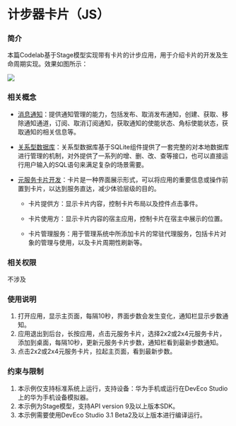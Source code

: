 # 计步器卡片（JS）

### 简介
本篇Codelab基于Stage模型实现带有卡片的计步应用，用于介绍卡片的开发及生命周期实现。效果如图所示：

![](screenshots/device/steps_card.gif)

### 相关概念

- [消息通知](https://developer.harmonyos.com/cn/docs/documentation/doc-guides/notification-guidelines-0000001281360946)：提供通知管理的能力，包括发布、取消发布通知，创建、获取、移除通知通道，订阅、取消订阅通知，获取通知的使能状态、角标使能状态，获取通知的相关信息等。

- [关系型数据库](https://developer.harmonyos.com/cn/docs/documentation/doc-guides/database-relational-guidelines-0000001333800361)：关系型数据库基于SQLite组件提供了一套完整的对本地数据库进行管理的机制，对外提供了一系列的增、删、改、查等接口，也可以直接运行用户输入的SQL语句来满足复杂的场景需要。

- [元服务卡片开发](https://developer.harmonyos.com/cn/docs/documentation/doc-guides-V3/js-ui-widget-development-0000001535946225-V3?catalogVersion=V3)：卡片是一种界面展示形式，可以将应用的重要信息或操作前置到卡片，以达到服务直达，减少体验层级的目的。

  - 卡片提供方：显示卡片内容，控制卡片布局以及控件点击事件。

  - 卡片使用方：显示卡片内容的宿主应用，控制卡片在宿主中展示的位置。

  - 卡片管理服务：用于管理系统中所添加卡片的常驻代理服务，包括卡片对象的管理与使用，以及卡片周期性刷新等。


### 相关权限

不涉及

### 使用说明

1. 打开应用，显示主页面，每隔10秒，界面步数会发生变化，通知栏显示步数通知。
2. 应用退出到后台，长按应用，点击元服务卡片，选择2x2或2x4元服务卡片，添加到桌面，每隔10秒，更新元服务卡片步数，通知栏看到最新步数通知。
3. 点击2x2或2x4元服务卡片，拉起主页面，看到最新步数。

### 约束与限制

1. 本示例仅支持标准系统上运行，支持设备：华为手机或运行在DevEco Studio上的华为手机设备模拟器。
2. 本示例为Stage模型，支持API version 9及以上版本SDK。
3. 本示例需要使用DevEco Studio 3.1 Beta2及以上版本进行编译运行。


